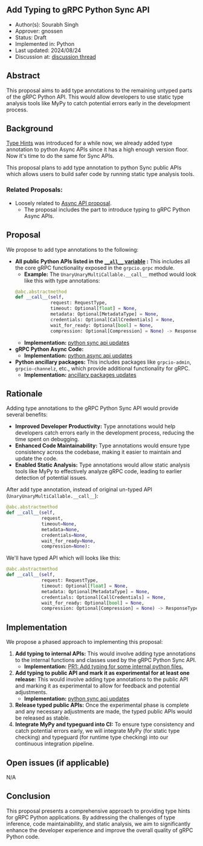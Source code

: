 Add Typing to gRPC Python Sync API
----
* Author(s): Sourabh Singh
* Approver: gnossen
* Status: Draft
* Implemented in: Python
* Last updated: 2024/08/24
* Discussion at: [discussion thread](https://groups.google.com/g/grpc-io/c/_zVpELQnUQU)

## Abstract

This proposal aims to add type annotations to the remaining untyped parts of the gRPC Python API. This would allow developers to use static type analysis tools like MyPy to catch potential errors early in the development process.

## Background

[Type Hints](https://peps.python.org/pep-0484/#union-types) was introduced for a while now, we already added type annotation to python Async APIs since it has a high enough version floor. Now it's time to do the same for Sync APIs.

This proposal plans to add type annotation to python Sync public APIs which allows users to build safer code by running static type analysis tools.


### Related Proposals: 
* Loosely related to [Async API proposal](https://github.com/lidizheng/proposal/blob/grpc-python-async-api/L58-python-async-api.md#introduce-typing-to-generated-code).
  * The proposal includes the part to introduce typing to gRPC Python Async APIs.


## Proposal
  
We propose to add type annotations to the following:

* **All public Python APIs listed in the [`__all__` variable](https://github.com/grpc/grpc/blob/54dd7563c2d563bff74e4b558f2e985db4a01f2d/src/python/grpcio/grpc/__init__.py#L2100) :** This includes all the core gRPC functionality exposed in the `grpcio.grpc` module.  
    * **Example:** The `UnaryUnaryMultiCallable.__call__` method would look like this with type annotations:
    ```python
    @abc.abstractmethod
    def __call__(self,
                 request: RequestType,
                 timeout: Optional[float] = None,
                 metadata: Optional[MetadataType] = None,
                 credentials: Optional[CallCredentials] = None,
                 wait_for_ready: Optional[bool] = None,
                 compression: Optional[Compression] = None) -> ResponseType:
    ```
    * **Implementation:** [python sync api updates](https://github.com/grpc/grpc/pull/37967)
* **gRPC Python Async Code:**
    * **Implementation:** [python async api updates](https://github.com/grpc/grpc/pull/37921)
* **Python ancillary packages:** This includes packages like `grpcio-admin`, `grpcio-channelz`, etc., which provide additional functionality for gRPC.
    * **Implementation:** [ancillary packages updates](https://github.com/grpc/grpc/pull/37854)

## Rationale

Adding type annotations to the gRPC Python Sync API would provide several benefits:

* **Improved Developer Productivity:** Type annotations would help developers catch errors early in the development process, reducing the time spent on debugging.
* **Enhanced Code Maintainability:** Type annotations would ensure type consistency across the codebase, making it easier to maintain and update the code.
* **Enabled Static Analysis:** Type annotations would allow static analysis tools like MyPy to effectively analyze gRPC code, leading to earlier detection of potential issues.


After add type annotation, instead of original un-typed API (`UnaryUnaryMultiCallable.__call__`):
```python
@abc.abstractmethod
def __call__(self,
             request,
             timeout=None,
             metadata=None,
             credentials=None,
             wait_for_ready=None,
             compression=None):
```

We'll have typed API which will looks like this:
```python
@abc.abstractmethod
def __call__(self,
             request: RequestType,
             timeout: Optional[float] = None,
             metadata: Optional[MetadataType] = None,
             credentials: Optional[CallCredentials] = None,
             wait_for_ready: Optional[bool] = None,
             compression: Optional[Compression] = None) -> ResponseType:
```

## Implementation

We propose a phased approach to implementing this proposal:

1. **Add typing to internal APIs:** This would involve adding type annotations to the internal functions and classes used by the gRPC Python Sync API.
    * **Implementation:** [PR1: Add typing for some internal python files.](https://github.com/grpc/grpc/pull/31514)
2. **Add typing to public API and mark it as experimental for at least one release:** This would involve adding type annotations to the public API and marking it as experimental to allow for feedback and potential adjustments.
    * **Implementation:** [python sync api updates](https://github.com/grpc/grpc/pull/37967)
3. **Release typed public APIs:** Once the experimental phase is complete and any necessary adjustments are made, the typed public APIs would be released as stable.
4. **Integrate MyPy and typeguard into CI:** To ensure type consistency and catch potential errors early, we will integrate MyPy (for static type checking) and typeguard (for runtime type checking) into our continuous integration pipeline. 

## Open issues (if applicable)

N/A

## Conclusion

This proposal presents a comprehensive approach to providing type hints for gRPC Python applications. By addressing the challenges of type inference, code maintainability, and static analysis, we aim to significantly enhance the developer experience and improve the overall quality of gRPC Python code.
